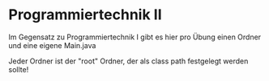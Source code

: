 # Programmiertechnik II

Im Gegensatz zu Programmiertechnik I gibt es hier pro Übung einen Ordner und eine eigene Main.java

Jeder Ordner ist der "root" Ordner, der als class path festgelegt werden sollte!